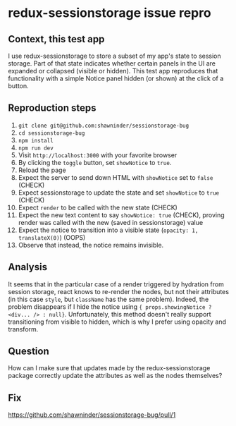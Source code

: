 # redux-sessionstorage issue repro


## Context, this test app
I use redux-sessionstorage to store a subset of my app's state to session storage. Part of that state indicates whether certain panels in the UI are expanded or collapsed (visible or hidden). This test app reproduces that functionality with a simple Notice panel hidden (or shown) at the click of a button.

## Reproduction steps

1. `git clone git@github.com:shawninder/sessionstorage-bug`
2. `cd sessionstorage-bug`
3. `npm install`
4. `npm run dev`
5. Visit `http://localhost:3000` with your favorite browser
6. By clicking the `toggle` button, set `showNotice` to `true`.
7. Reload the page
8. Expect the server to send down HTML with `showNotice` set to `false` (CHECK)
9. Expect sessionstorage to update the state and set `showNotice` to `true` (CHECK)
10. Expect `render` to be called with the new state (CHECK)
11. Expect the new text content to say `showNotice: true` (CHECK), proving render was called with the new (saved in sessionstorage) value
12. Expect the notice to transition into a visible state (`opacity: 1, translateX(0)`) (OOPS)
13. Observe that instead, the notice remains invisible.

## Analysis

It seems that in the particular case of a render triggered by hydration from session storage, react knows to re-render the nodes, but not their attributes (in this case `style`, but `className` has the same problem). Indeed, the problem disappears if I hide the notice using `{ props.showingNotice ? <div... /> : null}`. Unfortunately, this method doesn't really support transitioning from visible to hidden, which is why I prefer using opacity and transform.

## Question

How can I make sure that updates made by the redux-sessionstorage package correctly update the attributes as well as the nodes themselves?

## Fix

https://github.com/shawninder/sessionstorage-bug/pull/1

